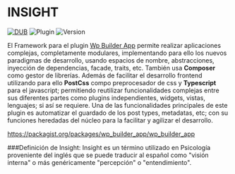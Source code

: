 # INSIGHT

[![DUB](https://img.shields.io/badge/license-MIT-green.svg?style=flat-square)](https://opensource.org/licenses/MIT)
![Plugin](https://img.shields.io/badge/plugin-Wordpress-blue.svg?style=flat-square)
![Version](https://img.shields.io/badge/version-beta-orange.svg?style=flat-square)

El Framework para el plugin [Wp Builder App](https://packagist.org/packages/wp_builder_app/wp_builder_app) permite realizar aplicaciones complejas, completamente modulares, implementando para ello los nuevos paradigmas de desarrollo, usando espacios de nombre, abstracciones, inyección de dependencias, facade, traits, etc. También usa **Composer** como gestor de librerías. Además de facilitar el desarrollo frontend utilizando para ello **PostCss** compo preprocesador de css  y **Typescript** para el javascript; permitiendo reutilizar funcionalidades complejas entre sus diferentes partes como plugins independientes, widgets, vistas, lenguajes; si así se requiere. 
Una de las funcionalidades principales de este plugin es automatizar el guardado de los post types, metadatas, etc; con su funciones heredadas del núcleo  para la facilitar y agilizar el desarrollo.

https://packagist.org/packages/wp_builder_app/wp_builder_app

###Definición de Insight:
Insight es un término utilizado en Psicología proveniente del inglés que se puede traducir al español como "visión interna" o más genéricamente "percepción" o "entendimiento".

